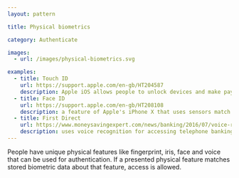 ```yaml
---
layout: pattern

title: Physical biometrics

category: Authenticate

images:
  - url: /images/physical-biometrics.svg

examples:
  - title: Touch ID
    url: https://support.apple.com/en-gb/HT204587
    description: Apple iOS allows people to unlock devices and make payments with a fingerprint. Similar functionality is available on Android.
  - title: Face ID
    url: https://support.apple.com/en-gb/HT208108
    description: a feature of Apple's iPhone X that uses sensors match face shapes for making a payment or unlocking a device
  - title: First Direct
    url: https://www.moneysavingexpert.com/news/banking/2016/07/voice-recognition-to-replace-passwords-for-13-million-first-direct-customers-within-two-months
    description: uses voice recognition for accessing telephone banking
---
```


People have unique physical features like fingerprint, iris, face and voice that can be used for authentication. If a presented physical feature matches stored biometric data about that feature, access is allowed.
